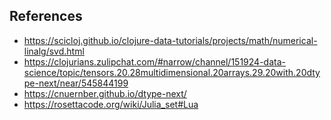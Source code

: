 ## References

* https://scicloj.github.io/clojure-data-tutorials/projects/math/numerical-linalg/svd.html
* https://clojurians.zulipchat.com/#narrow/channel/151924-data-science/topic/tensors.20.28multidimensional.20arrays.29.20with.20dtype-next/near/545844199
* https://cnuernber.github.io/dtype-next/
* https://rosettacode.org/wiki/Julia_set#Lua
